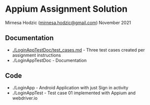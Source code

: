 Appium Assignment Solution
==========================
Mirnesa Hodzic (mirnesa.hodzic@gmail.com)
November 2021

Documentation
--------------
- [./LoginAppTestDoc/test_cases.md](./LoginAppTestDoc/test_cases.md) - Three test cases created per assignment instructions
- ./LoginAppTestDoc - Documentation 

Code
----
- ./LoginApp - Android Application with just Sign in activity
- ./LoginAppTest - Test case 01 implemented with Appium and webdriver.io


